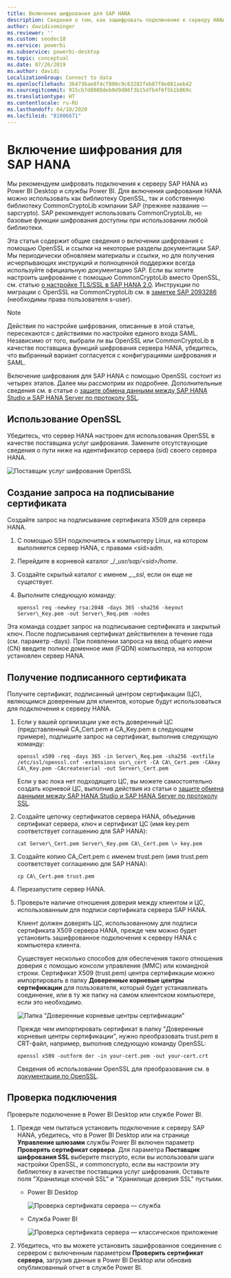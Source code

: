 ```yaml
---
title: Включение шифрования для SAP HANA
description: Сведения о том, как зашифровать подключение к серверу HANA из Power BI с помощью единого входа SAML.
author: davidiseminger
ms.reviewer: ''
ms.custom: seodec18
ms.service: powerbi
ms.subservice: powerbi-desktop
ms.topic: conceptual
ms.date: 07/26/2019
ms.author: davidi
LocalizationGroup: Connect to data
ms.openlocfilehash: 364736ae8f4cf800c9c63282feb07f8e081aeb42
ms.sourcegitcommit: 915cb7d8088deb0d9d86f3b15dfb4f6f5b1b869c
ms.translationtype: HT
ms.contentlocale: ru-RU
ms.lasthandoff: 04/10/2020
ms.locfileid: "81006671"
---
```

# <a name="enable-encryption-for-sap-hana"></a>Включение шифрования для SAP HANA

Мы рекомендуем шифровать подключения к серверу SAP HANA из Power BI Desktop и службы Power BI. Для включения шифрования HANA можно использовать как библиотеку OpenSSL, так и собственную библиотеку CommonCryptoLib компании SAP (прежнее название — sapcrypto). SAP рекомендует использовать CommonCryptoLib, но базовые функции шифрования доступны при использовании любой библиотеки.

Эта статья содержит общие сведения о включении шифрования с помощью OpenSSL и ссылки на некоторые разделы документации SAP. Мы периодически обновляем материалы и ссылки, но для получения исчерпывающих инструкций и полноценной поддержки всегда используйте официальную документацию SAP. Если вы хотите настроить шифрование с помощью CommonCryptoLib вместо OpenSSL, см. статью [о настройке TLS/SSL в SAP HANA 2.0](https://blogs.sap.com/2018/11/13/how-to-configure-tlsssl-in-sap-hana-2.0/). Инструкции по миграции с OpenSSL на CommonCryptoLib см. в [заметке SAP 2093286](https://launchpad.support.sap.com/#/notes/2093286) (необходимы права пользователя s-user).

> [!NOTE]
> Действия по настройке шифрования, описанные в этой статье, пересекаются с действиями по настройке единого входа SAML. Независимо от того, выбрали ли вы OpenSSL или CommonCryptoLib в качестве поставщика функций шифрования сервера HANA, убедитесь, что выбранный вариант согласуется с конфигурациями шифрования и SAML.

Включение шифрования для SAP HANA с помощью OpenSSL состоит из четырех этапов. Далее мы рассмотрим их подробнее.  Дополнительные сведения см. в статье о [защите обмена данными между SAP HANA Studio и SAP HANA Server по протоколу SSL](https://blogs.sap.com/2015/09/28/securing-the-communication-between-sap-hana-studio-and-sap-hana-server-through-ssl/).

## <a name="use-openssl"></a>Использование OpenSSL

Убедитесь, что сервер HANA настроен для использования OpenSSL в качестве поставщика услуг шифрования. Замените отсутствующие сведения о пути ниже на идентификатор сервера (sid) своего сервера HANA.

![Поставщик услуг шифрования OpenSSL](media/desktop-sap-hana-encryption/ssl-crypto-provider.png)

## <a name="create-a-certificate-signing-request"></a>Создание запроса на подписывание сертификата

Создайте запрос на подписывание сертификата X509 для сервера HANA.

1. С помощью SSH подключитесь к компьютеру Linux, на котором выполняется сервер HANA, с правами \<sid\>adm.

1. Перейдите в корневой каталог _/__usr/sap/\<sid\>/home_.

1. Создайте скрытый каталог с именем _.__ssl_, если он еще не существует.

1. Выполните следующую команду:

    ```
    openssl req -newkey rsa:2048 -days 365 -sha256 -keyout Server\_Key.pem -out Server\_Req.pem -nodes
    ```

Эта команда создает запрос на подписывание сертификата и закрытый ключ. После подписывания сертификат действителен в течение года (см. параметр -days). При появлении запроса на ввод общего имени (CN) введите полное доменное имя (FQDN) компьютера, на котором установлен сервер HANA.

## <a name="get-the-certificate-signed"></a>Получение подписанного сертификата

Получите сертификат, подписанный центром сертификации (ЦС), являющимся доверенным для клиентов, которые будут использоваться для подключения к серверу HANA.

1. Если у вашей организации уже есть доверенный ЦС (представленный CA\_Cert.pem и CA\_Key.pem в следующем примере), подпишите запрос на сертификат, выполнив следующую команду:

    ```
    openssl x509 -req -days 365 -in Server\_Req.pem -sha256 -extfile /etc/ssl/openssl.cnf -extensions usr\_cert -CA CA\_Cert.pem -CAkey CA\_Key.pem -CAcreateserial -out Server\_Cert.pem
    ```

    Если у вас пока нет подходящего ЦС, вы можете самостоятельно создать корневой ЦС, выполнив действия из статьи о [защите обмена данными между SAP HANA Studio и SAP HANA Server по протоколу SSL](https://blogs.sap.com/2015/09/28/securing-the-communication-between-sap-hana-studio-and-sap-hana-server-through-ssl/).

1. Создайте цепочку сертификатов сервера HANA, объединив сертификат сервера, ключ и сертификат ЦС (имя key.pem соответствует соглашению для SAP HANA):

    ```
    cat Server\_Cert.pem Server\_Key.pem CA\_Cert.pem \> key.pem
    ```

1. Создайте копию CA\_Cert.pem с именем trust.pem (имя trust.pem соответствует соглашению для SAP HANA):

    ```
    cp CA\_Cert.pem trust.pem
    ```

1. Перезапустите сервер HANA.

1. Проверьте наличие отношения доверия между клиентом и ЦС, использованным для подписи сертификата сервера SAP HANA.

    Клиент должен доверять ЦС, использованному для подписи сертификата X509 сервера HANA, прежде чем можно будет установить зашифрованное подключение к серверу HANA с компьютера клиента.

    Существует несколько способов для обеспечения такого отношения доверия с помощью консоли управления (MMC) или командной строки. Сертификат X509 (trust.pem) центра сертификации можно импортировать в папку **Доверенные корневые центры сертификации** для пользователя, который будет устанавливать соединение, или в ту же папку на самом клиентском компьютере, если это необходимо.

    ![Папка "Доверенные корневые центры сертификации"](media/desktop-sap-hana-encryption/trusted-root-certification.png)

    Прежде чем импортировать сертификат в папку "Доверенные корневые центры сертификации", нужно преобразовать trust.pem в CRT-файл, например, выполнив следующую команду OpenSSL:

    ```
    openssl x509 -outform der -in your-cert.pem -out your-cert.crt
    ```
    
    Сведения об использовании OpenSSL для преобразования см. в [документации по OpenSSL](https://www.openssl.org/docs/man1.0.2/man3/x509.html).

## <a name="test-the-connection"></a>Проверка подключения

Проверьте подключение в Power BI Desktop или службе Power BI.

1. Прежде чем пытаться установить подключение к серверу SAP HANA, убедитесь, что в Power BI Desktop или на странице **Управление шлюзами** службы Power BI включен параметр **Проверять сертификат сервера**. Для параметра **Поставщик шифрования SSL** выберите mscrypto, если вы использовали шаги настройки OpenSSL, и commoncrypto, если вы настроили эту библиотеку в качестве поставщика услуг шифрования. Оставьте поля "Хранилище ключей SSL" и "Хранилище доверия SSL" пустыми.

    - Power BI Desktop

        ![Проверка сертификата сервера — служба](media/desktop-sap-hana-encryption/validate-server-certificate-service.png)

    - Служба Power BI

        ![Проверка сертификата сервера — классическое приложение](media/desktop-sap-hana-encryption/validate-server-certificate-desktop.png)

1. Убедитесь, что вы можете установить зашифрованное соединение с сервером с включенным параметром **Проверить сертификат сервера**, загрузив данные в Power BI Desktop или обновив опубликованный отчет в службе Power BI.
